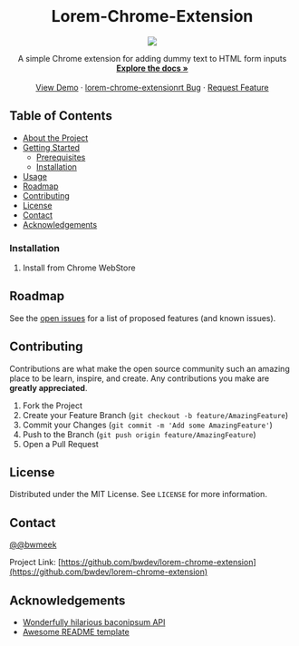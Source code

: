 <!-- PROJECT SHIELDS -->
<!--
*** I'm using markdown "reference style" links for readability.
*** Reference links are enclosed in brackets [ ] instead of parentheses ( ).
*** See the bottom of this document for the declaration of the reference variables
*** for contributors-url, forks-url, etc. This is an optional, concise syntax you may use.
*** https://www.markdownguide.org/basic-syntax/#reference-style-links
-->
<!-- [![Contributors][contributors-shield]][contributors-url]
[![Forks][forks-shield]][forks-url]
[![Stargazers][stars-shield]][stars-url]
[![Issues][issues-shield]][issues-url]
[![MIT License][license-shield]][license-url]
[![LinkedIn][linkedin-shield]][linkedin-url] -->



<!-- PROJECT LOGO -->
<br />
<p align="center">
  <a href="https://github.com/bwdev/lorem-chrome-extension">
    <!-- <img src="images/logo.png" alt="Logo" width="80" height="80"> -->
  </a>

  <h1 align="center">Lorem-Chrome-Extension</h1>
  <p align="center">
<img src="https://media.giphy.com/media/d90kQRTiBEwdpl3waS/giphy.gif">
  </p>

  <p align="center">
    A simple Chrome extension for adding dummy text to HTML form inputs
    <br />
    <a href="https://github.com/bwdev/lorem-chrome-extension"><strong>Explore the docs »</strong></a>
    <br />
    <br />
    <a href="https://github.com/bwdev/lorem-chrome-extension">View Demo</a>
    ·
    <a href="https://github.com/bwdev/lorem-chrome-extension/issues">lorem-chrome-extensionrt Bug</a>
    ·
    <a href="https://github.com/bwdev/lorem-chrome-extension/issues">Request Feature</a>
  </p>
</p>



<!-- TABLE OF CONTENTS -->
## Table of Contents

* [About the Project](#about-the-project)
* [Getting Started](#getting-started)
  * [Prerequisites](#prerequisites)
  * [Installation](#installation)
* [Usage](#usage)
* [Roadmap](#roadmap)
* [Contributing](#contributing)
* [License](#license)
* [Contact](#contact)
* [Acknowledgements](#acknowledgements)


### Installation
 
1. Install from Chrome WebStore

<!-- ROADMAP -->
## Roadmap

See the [open issues](https://github.com/bwdev/lorem-chrome-extension/issues) for a list of proposed features (and known issues).



<!-- CONTRIBUTING -->
## Contributing

Contributions are what make the open source community such an amazing place to be learn, inspire, and create. Any contributions you make are **greatly appreciated**.

1. Fork the Project
2. Create your Feature Branch (`git checkout -b feature/AmazingFeature`)
3. Commit your Changes (`git commit -m 'Add some AmazingFeature'`)
4. Push to the Branch (`git push origin feature/AmazingFeature`)
5. Open a Pull Request



<!-- LICENSE -->
## License

Distributed under the MIT License. See `LICENSE` for more information.


<!-- CONTACT -->
## Contact

[@@bwmeek](https://twitter.com/@bwmeek)

Project Link: [https://github.com/bwdev/lorem-chrome-extension](https://github.com/bwdev/lorem-chrome-extension)



<!-- ACKNOWLEDGEMENTS -->
## Acknowledgements

* [Wonderfully hilarious baconipsum API](https://baconipsum.com/json-api/)
* [Awesome README template](https://github.com/othneildrew/Best-README-Template)





<!-- MARKDOWN LINKS & IMAGES -->
<!-- https://www.markdownguide.org/basic-syntax/#reference-style-links -->
<!-- [contributors-shield]: https://img.shields.io/github/contributors/othneildrew/Best-README-Template.svg?style=flat-square
[contributors-url]: https://github.com/othneildrew/Best-README-Template/graphs/contributors
[forks-shield]: https://img.shields.io/github/forks/othneildrew/Best-README-Template.svg?style=flat-square
[forks-url]: https://github.com/othneildrew/Best-README-Template/network/members
[stars-shield]: https://img.shields.io/github/stars/othneildrew/Best-README-Template.svg?style=flat-square
[stars-url]: https://github.com/othneildrew/Best-README-Template/stargazers
[issues-shield]: https://img.shields.io/github/issues/othneildrew/Best-README-Template.svg?style=flat-square
[issues-url]: https://github.com/othneildrew/Best-README-Template/issues
[license-shield]: https://img.shields.io/github/license/othneildrew/Best-README-Template.svg?style=flat-square
[license-url]: https://github.com/othneildrew/Best-README-Template/blob/master/LICENSE.txt
[linkedin-shield]: https://img.shields.io/badge/-LinkedIn-black.svg?style=flat-square&logo=linkedin&colorB=555
[linkedin-url]: https://linkedin.com/in/othneildrew
[product-screenshot]: images/screenshot.png -->